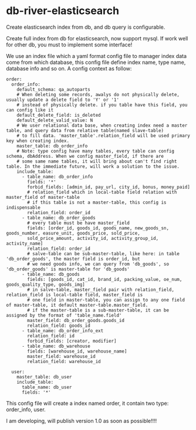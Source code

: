 # db-river-elasticsearch
Create elasticsearch index from db, and db query is configurable.

Create full index from db for elasticsearch, now support mysql. If work well for other db, you must to implement some interface!

We use an index file which a yaml format config file to manager index data come from which database, this config file define 
index name, type name, database info and so on. A config context as follow:

    order:
      order_info:
        default_schema: qa_autoparts
        # When deleting some records, awalys do not physically delete, usually update a delete field to 'Y' or '1'
        # instead of physically delete. if you table have this field, you can config like it
        default_delete_field: is_deleted
        default_delete_valid_value: N
        # We user relational data base, when creating index need a master table, and query data from relative table(named slave-table)
        # to fill data. 'master_table'.relation_field will be used primary key when creating index.
        master_table: db_order_info
        # Note: type config have many tables, every table can config schema, dbAddress. When we config master_field, if there are
        # some same name tables, it will bring about can't find right table. In the immediate future, will work a solution to the issue.
        include_table:
          - table_name: db_order_info
            fields: '*'
            forbid_fields: [admin_id, pay_url, city_id, bonus, money_paid]
            # relation_field which in local-table field relation with master_field of master-table
            # if this table is not a master-table, this config is indispensable
            relation_field: order_id
          - table_name: db_order_goods
            # every table must be have master_field
            fields: [order_id, goods_id, goods_name, new_goods_sn, goods_number, easure_unit, goods_price, sold_price,
            sold_price_amount, activity_id, activity_group_id, activity_name]
            relation_field: order_id
            # salve-table can be sub-master-table, like here: in table 'db_order_goods', the master field is order_id, but
            # we need goods info, we can query from 'db_goods', so 'db_order_goods' is master-table for 'db_goods'
          - table_name: db_goods
            fields: [goods_id, cat_id, brand_id, packing_value, oe_num, goods_quality_type, goods_img]
            # in salve-table, master_field pair with relation_field, relation_field is local-table field, master_field is
            # one field in master-table, you can assign to any one field of master-table, it default master-table.master_field.
            # if the master-table is a sub-master-table, it can be assigned by the format of 'table_name.field'
            master_field: db_order_goods.goods_id
            relation_field: goods_id
          - table_name: db_order_info_ext
            relation_field: id
            forbid_fields: [creator, modifier]
          - table_name: db_warehouse
            fields: [warehouse_id, warehouse_name]
            master_field: warehouse_id
            relation_field: warehouse_id
    
      user:
        master_table: db_user
        include_table:
          table_name: db_user
          fields: '*'
        
This config file will create a index named order, it contain two type: order_info, user.

I am developing, will publish version 1.0 as soon as possible!!!!
